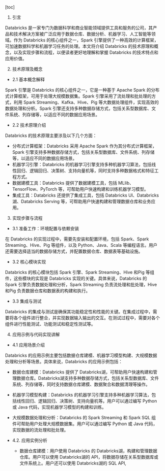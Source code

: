 
[toc]                    
                
                
1. 引言

Databricks 是一家专门为数据科学和商业智能领域提供工具和服务的公司，其产品和技术解决方案被广泛应用于数据仓库、数据分析、机器学习、人工智能等领域。作为 Databricks 的核心组件之一，Spark 引擎提供了一种高效的计算框架，可加速数据科学和机器学习任务的处理。本文将介绍 Databricks 的技术原理和概念，以及实现步骤和流程，以便读者更好地理解和掌握 Databricks 的技术特点和应用价值。

2. 技术原理及概念

- 2.1 基本概念解释

Spark 引擎是 Databricks 的核心组件之一，它是一种基于 Apache Spark 的分布式计算框架，可用于处理大规模数据集。Spark 引擎采用了流处理和批处理的方式，利用 Spark Streaming、Kafka、Hive、Pig 等大数据处理组件，实现高效的数据处理和分析。Spark 引擎还支持多种数据存储方式，包括关系型数据库、文件系统、列存储等，以适应不同的数据应用场景。

- 2.2 技术原理介绍

Databricks 的技术原理主要涉及以下几个方面：

   - 分布式计算框架：Databricks 采用 Apache Spark 作为其分布式计算框架，Spark 引擎支持多种数据存储方式，包括关系型数据库、文件系统、列存储等，以适应不同的数据应用场景。
   - 机器学习引擎：Databricks 的机器学习引擎支持多种机器学习算法，包括线性回归、逻辑回归、决策树、支持向量机等，同时支持多种数据格式和特征工程方式。
   - 数据建模工具：Databricks 提供了数据建模工具，包括 MLlib、TensorFlow、PyTorch 等，可帮助用户快速构建和训练机器学习模型。
   - 集成工具：Databricks 还提供了集成工具，包括 Databricks UI、Databricks湖、Databricks Serving 等，可帮助用户快速构建和管理数据仓库和业务应用。

3. 实现步骤与流程

- 3.1 准备工作：环境配置与依赖安装

在 Databricks 的实现过程中，需要先安装和配置环境，包括 Spark、Spark Streaming、Hive、Pig 等组件，以及 Python、Java、Scala 等编程语言。用户还需要选择适当的数据存储方式，并配置数据仓库、数据表等基础设施。

- 3.2 核心模块实现

Databricks 的核心模块包括 Spark 引擎、Spark Streaming、Hive 和Pig 等组件，这些模块的实现是 Databricks 实现的关键。具体来说，Databricks 的 Spark 引擎负责数据处理和分析，Spark Streaming 负责流处理和批处理，Hive 和Pig 负责数据仓库和数据表的构建和执行。

- 3.3 集成与测试

Databricks 的集成与测试是确保其功能稳定性和性能的关键。在集成过程中，需要将各个组件进行整合，并实现数据输入输出的交互。在测试过程中，需要对各个组件进行性能测试、功能测试和稳定性测试等。

4. 应用示例与代码实现讲解

- 4.1 应用场景介绍

Databricks 的应用示例主要包括数据仓库建模、机器学习模型构建、大规模数据处理和分析等场景。具体来说，Databricks 的应用示例包括：

   - 数据仓库建模：Databricks 提供了 Databricks湖，可帮助用户快速构建和管理数据仓库。Databricks湖支持多种数据存储方式，包括关系型数据库、文件系统、列存储等，同时支持数据仓库建模、数据聚合和数据清理等操作。
   - 机器学习模型构建：Databricks 的机器学习引擎支持多种机器学习算法，包括线性回归、逻辑回归、决策树、支持向量机等。用户可以通过编写 Python 或 Java 代码，实现机器学习模型的构建和训练。
   - 大规模数据处理和分析：Databricks 的 Spark Streaming 和 Spark SQL 组件可帮助用户处理大规模数据集。用户可以通过编写 Python 或 Java 代码，实现数据的流处理和批处理。

- 4.2. 应用实例分析

   - 数据仓库建模：用户使用 Databricks 的 Databricks湖，构建和管理数据仓库。用户可以使用 Databricks湖的 API，将数据存储在关系型数据库或文件系统上。用户还可以使用 Databricks湖的 SQL API,

